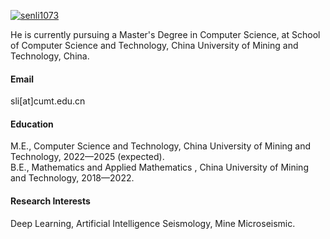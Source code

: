 

[![senli1073](https://img.shields.io/badge/senli1073-github-blue?logo=github)](https://github.com/senli1073)

He is currently pursuing a Master's Degree in Computer Science, at School of Computer Science and Technology, China University of Mining and Technology, China.

#### Email
sli[at]cumt.edu.cn

#### Education
M.E., Computer Science and Technology, China University of Mining and Technology, 2022—2025 (expected).\
B.E., Mathematics and Applied Mathematics , China University of Mining and Technology, 2018—2022.

#### Research Interests
Deep Learning, Artificial Intelligence Seismology, Mine Microseismic.

